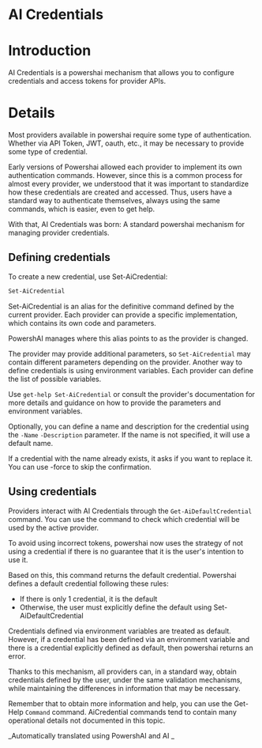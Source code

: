 ﻿# AI Credentials


# Introduction <!--! @#Short -->

AI Credentials is a powershai mechanism that allows you to configure credentials and access tokens for provider APIs.


# Details <!--! @#Long -->

Most providers available in powershai require some type of authentication.
Whether via API Token, JWT, oauth, etc., it may be necessary to provide some type of credential.

Early versions of Powershai allowed each provider to implement its own authentication commands.
However, since this is a common process for almost every provider, we understood that it was important to standardize how these credentials are created and accessed.
Thus, users have a standard way to authenticate themselves, always using the same commands, which is easier, even to get help.

With that, AI Credentials was born: A standard powershai mechanism for managing provider credentials.


## Defining credentials

To create a new credential, use Set-AiCredential:

```powershell
Set-AiCredential
```

Set-AiCredential is an alias for the definitive command defined by the current provider.
Each provider can provide a specific implementation, which contains its own code and parameters.

PowershAI manages where this alias points to as the provider is changed.

The provider may provide additional parameters, so `Set-AiCredential` may contain different parameters depending on the provider.
Another way to define credentials is using environment variables. Each provider can define the list of possible variables.

Use `get-help Set-AiCredential` or consult the provider's documentation for more details and guidance on how to provide the parameters and environment variables.

Optionally, you can define a name and description for the credential using the `-Name` `-Description` parameter.
If the name is not specified, it will use a default name.

If a credential with the name already exists, it asks if you want to replace it. You can use -force to skip the confirmation.


## Using credentials

Providers interact with AI Credentials through the `Get-AiDefaultCredential` command.
You can use the command to check which credential will be used by the active provider.

To avoid using incorrect tokens, powershai now uses the strategy of not using a credential if there is no guarantee that it is the user's intention to use it.

Based on this, this command returns the default credential. Powershai defines a default credential following these rules:

* If there is only 1 credential, it is the default
* Otherwise, the user must explicitly define the default using Set-AiDefaultCredential

Credentials defined via environment variables are treated as default.
However, if a credential has been defined via an environment variable and there is a credential explicitly defined as default, then powershai returns an error.

Thanks to this mechanism, all providers can, in a standard way, obtain credentials defined by the user, under the same validation mechanisms, while maintaining the differences in information that may be necessary.


Remember that to obtain more information and help, you can use the Get-Help `Command` command. AiCredential commands tend to contain many operational details not documented in this topic.


<!--PowershaiAiDocBlockStart-->
_Automatically translated using PowershAI and AI
_
<!--PowershaiAiDocBlockEnd-->
